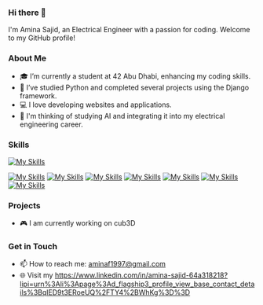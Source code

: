 ### Hi there 👋

I'm Amina Sajid, an Electrical Engineer with a passion for coding. Welcome to my GitHub profile!

### About Me

- 🎓 I’m currently a student at 42 Abu Dhabi, enhancing my coding skills.
- 🌱 I’ve studied Python and completed several projects using the Django framework.
- 💻 I love developing websites and applications.
- 🤖 I'm thinking of studying AI and integrating it into my electrical engineering career.


### Skills

  [![My Skills](https://skillicons.dev/icons?i=python,django,flask,postman,sqlite)](https://skillicons.dev)

 [![My Skills](https://skillicons.dev/icons?i=c)](https://skillicons.dev)
 [![My Skills](https://skillicons.dev/icons?i=cpp)](https://skillicons.dev)
  [![My Skills](https://skillicons.dev/icons?i=js,html,css)](https://skillicons.dev)
 [![My Skills](https://skillicons.dev/icons?i=docker,vscode,debian)](https://skillicons.dev)
 [![My Skills](https://skillicons.dev/icons?i=git)](https://skillicons.dev)
 [![My Skills](https://skillicons.dev/icons?i=github)](https://skillicons.dev)
  [![My Skills](https://skillicons.dev/icons?i=vscode,windows)](https://skillicons.dev)


### Projects

- 🎮 I am currently working on cub3D

### Get in Touch

- 📫 How to reach me: aminaf1997@gmail.com
- 🌐 Visit my https://www.linkedin.com/in/amina-sajid-64a318218?lipi=urn%3Ali%3Apage%3Ad_flagship3_profile_view_base_contact_details%3BqlED9t3ERoeUQ%2FTY4%2BWhKg%3D%3D
